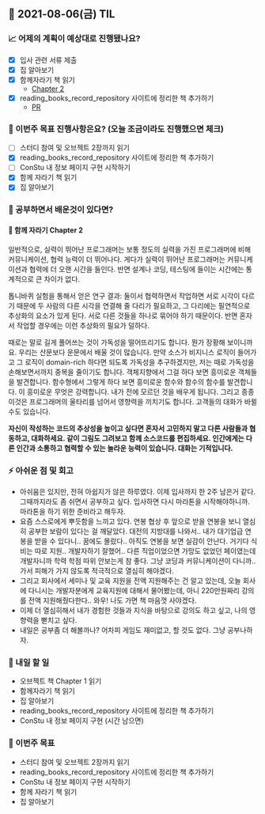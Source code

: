 ## 📆 2021-08-06(금) TIL

### 📈 어제의 계획이 예상대로 진행됐나요?
- [x] 입사 관련 서류 제출
- [x] 집 알아보기
- [x] 함께자라기 책 읽기
  - [Chapter 2](https://github.com/saseungmin/reading_books_record_repository/tree/master/summarize_books_in_markdown/%ED%95%A8%EA%BB%98%20%EC%9E%90%EB%9D%BC%EA%B8%B0/Chapter%202)
- [x] reading_books_record_repository 사이트에 정리한 책 추가하기
  - [PR](https://github.com/saseungmin/reading_books_record_repository/pull/98)

### 🦄 이번주 목표 진행사항은요? (오늘 조금이라도 진행했으면 체크)
- [ ] 스터디 참여 및 오브젝트 2장까지 읽기
- [x] reading_books_record_repository 사이트에 정리한 책 추가하기
- [ ] ConStu 내 정보 페이지 구현 시작하기
- [x] 함께 자라기 책 읽기
- [x] 집 알아보기

### 🤔 공부하면서 배운것이 있다면?

#### 🎈 함께 자라기 Chapter 2
일반적으로, 실력이 뛰어난 프로그래머는 보통 정도의 실력을 가진 프로그래머에 비해 커뮤니케이션, 협력 능력이 더 뛰어나다. 게다가 실력이 뛰어난 프로그래머는 커뮤니케이션과 협력에 더 오랜 시간을 들인다. 반면 설계나 코딩, 테스팅에 들이는 시간에는 통계적으로 큰 차이가 없다.   

톱니바퀴 실험을 통해서 얻은 연구 결과: 둘이서 협력하면서 작업하면 서로 시각이 다르기 때문에 두 사람의 다른 시각을 연결해 줄 다리가 필요하고, 그 다리에는 필연적으로 추상화의 요소가 있게 된다. 서로 다른 것들을 하나로 묶어야 하기 때문이다. 반면 혼자서 작업할 경우에는 이런 추상화의 필요가 덜하다.   

때로는 말로 길게 풀어쓰는 것이 가독성을 떨어뜨리기도 합니다. 뭔가 장황해 보이니까요. 우리는 산문보다 운문에서 배울 것이 많습니다. 만약 소스가 비지니스 로직이 들어가고 그 로직이 domain-rich 하다면 되도록 가독성을 추구하겠지만, 저는 때로 가독성을 손해보면서까지 중복을 줄이기도 합니다. 객체지향에서 그걸 하다 보면 흥미로운 객체들을 발견합니다. 함수형에서 그렇게 하다 보면 흥미로운 함수와 함수의 함수를 발견합니다. 이 흥미로운 무엇은 강력합니다. 내가 전에 모르던 것을 배우게 됩니다. 그리고 종종 이것은 프로그래머의 울타리를 넘어서 영향력을 끼치기도 합니다. 고객들의 대화가 바뀔 수도 있습니다.   

**자신이 작성하는 코드의 추상성을 높이고 싶다면 혼자서 고민하지 말고 다른 사람들과 협동하고, 대화하세요. 같이 그림도 그려보고 함께 소스코드를 편집하세요. 인간에게는 다른 인간과 소통하고 협력할 수 있는 놀라운 능력이 있습니다. 대화는 기적입니다.**

### ⚡ 아쉬운 점 및 회고
- 아쉬움은 있지만, 전혀 아쉽지가 않은 하루였다. 이제 입사까지 한 2주 남은거 같다. 그때까지라도 좀 쉬면서 공부하고 싶다. 입사하면 다시 마라톤을 시작해야하니까. 마라톤을 하기 위한 준비라고 해두자.
- 요즘 스스로에게 뿌듯함을 느끼고 있다. 연봉 협상 후 앞으로 받을 연봉을 보니 열심히 공부한 보람이 있다는 걸 깨달았다. 대전의 지방대를 나와서.. 내가 대기업급 연봉을 받을 수 있다니.. 꿈에도 몰랐다.. 아직도 연봉을 보면 실감이 안난다. 거기다 식비는 따로 지원.. 개발자하기 잘했어.. 다른 직업이었으면 가망도 없었던 페이였는데 개발자니까 학력 학점 따위 안보는게 참 좋다. 그냥 코딩과 커뮤니케이션이 다니까.. 가서 피해가 가지 않도록 적극적으로 열심히 해야겠다.
- 그리고 회사에서 세미나 및 교육 지원을 전액 지원해주는 건 알고 있는데, 오늘 회사에 다니시는 개발자분에게 교육지원에 대해서 물어봤는데, 아니 220만원짜리 강의를 전액 지원해줬다한다.. 와우! 나도 가면 책 마음껏 사야겠다.
- 이제 더 열심히해서 내가 경험한 것들과 지식을 바탕으로 강의도 하고 싶고, 나의 영향력을 뻗치고 싶다.
- 내일은 공부좀 더 해볼까나? 어차피 게임도 재미없고, 할 것도 없다. 그냥 공부나하자.

### 🚀 내일 할 일
- 오브젝트 책 Chapter 1 읽기
- 함께자라기 책 읽기
- 집 알아보기
- reading_books_record_repository 사이트에 정리한 책 추가하기
- ConStu 내 정보 페이지 구현 (시간 남으면)

### 🎯 이번주 목표
- 스터디 참여 및 오브젝트 2장까지 읽기
- reading_books_record_repository 사이트에 정리한 책 추가하기
- ConStu 내 정보 페이지 구현 시작하기
- 함께 자라기 책 읽기
- 집 알아보기
